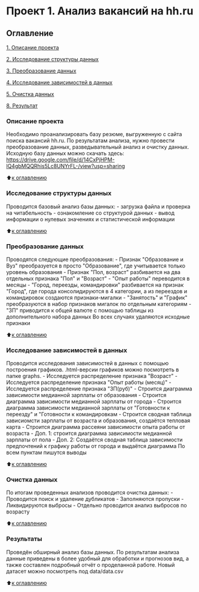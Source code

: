 # Проект 1. Анализ вакансий на hh.ru

## Оглавление  
[1. Описание проекта](.README.md#Описание-проекта)  

[2. Исследование структуры данных](.README.md#Исследование-структуры-данных)  

[3. Преобразование данных](.README.md#Преобразование-данных) 

[4. Исследование зависимостей в данных](.README.md#Исследование-зависимостей-в-данных) 

[5. Очистка данных](.README.md#Очистка-данных) 

[8. Результат](.README.md#Результат)    


### Описание проекта    
Необходимо проанализировать базу резюме, выгруженную с сайта поиска вакансий hh.ru. По результатам анализа, нужно провести преобразование данных, разведывательный анализ и очистку данных.
Исходную базу данных можно скачать здесь: https://drive.google.com/file/d/14CxPjHPM-lQ4gbMQQRhis5Lc8UNYrFL-/view?usp=sharing

:arrow_up:[к оглавлению](_)


### Исследование структуры данных 
Проводится базовый анализ базы данных:
	- загрузка файла и проверка на читабельность
	- ознакомление со структурой данных
	- вывод информации о нулевых значениях и статистической информации

:arrow_up:[к оглавлению](_)


### Преобразование данных
Проводятся следующие преобразования:
	- Признак "Образование и Вуз" преобразуется в просто "Образование", где учитывается только уровень образования
	- Признак "Пол, возраст" разбивается на два отдельных признака "Пол" и "Возраст"
	- "Опыт работы" переводится в месяцы
	- "Город, переезды, командировки" разбивается на признак "Город", где города консолидируются в 4 категории, а из переездов и командировок создаются признаки-мигалки
	- "Занятость" и "График" преобразуются в набор признаков мигалок по отдельным категориям
	- "ЗП" приводится к общей валюте с помощью таблицы из дополнительного набора данных
Во всех случаях удаляются исходные признаки

:arrow_up:[к оглавлению](_)


### Исследование зависимостей в данных
Проводится исследования зависимостей в данных с помощью построения графиков. .html-версии графиков можно посмотреть в папке graphs.
	- Исследуется распределение признака "Возраст"
	- Исследуется распределение признака "Опыт работы (месяц)"
	- Исследуется распределение признака "ЗП(руб)"
	- Строится диаграмма зависимости медианной зарплаты от образования
	- Строится диаграмма зависимости медианной зарплаты от города
	- Строится диаграмма зависимости медианной зарплаты от "Готовности к переезду" и "Готовности к командировкам
	- Строится сводная таблица зависиомсти зарплаты от возраста и образования, создаётся тепловая карта
	- Строится диаграмма рассеяни зависимости опыта работы от возраста
	- Доп. 1: строится диаграмма зависимости медианной зарплаты от пола
	- Доп. 2: Создаётся сводная таблица зависимости предпочтений к графику работы от города и выдаётся диаграмма
По всем пунктам пишутся выводы

:arrow_up:[к оглавлению](_)


### Очистка данных
По итогам проведенных анализов проводится очистка данных:
	- Проводится поиск и удаление дубликатов 
	- Заполняются пропуски
	- Ликвидируются выбросы
	- Отдельно проводится анализ выбросов по возрасту


:arrow_up:[к оглавлению](.README.md#Оглавление)

### Результаты
Проведён обширный анализ базы данных. По результатам анализа данные приведены в более удобный для обработки и прогнозов вид, а также составлен подробный отчёт о проделанной работе. Новый датасет можно посмотреть под data/data.csv


:arrow_up:[к оглавлению](.README.md#Оглавление)



